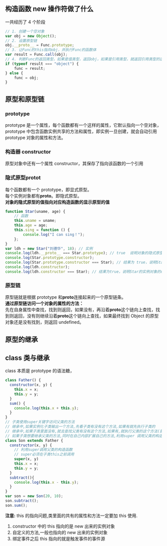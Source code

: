 ## 构造函数 new 操作符做了什么

一共经历了 4 个阶段

```js
// 1. 创建一个空对象
var obj = new Object();
// 2. 设置原型链
obj.__proto__ = Func.prototype;
// 3. 让Func的this指向obj，并执行Func的函数体
var result = Func.call(obj);
// 4. 判断Func的返回类型，如果是值类型，返回obj，如果是引用类型，就返回引用类型的这个对象
if (typeof result === "object") {
	func = result;
} else {
	func = obj;
}
```

## 原型和原型链

### prototype

prototype 是一个属性，每个函数都有一个这样的属性，它默认指向一个空对象，prototype 中包含函数实例共享的方法和属性，即实例一旦创建，就会自动引用 prototype 对象的属性和方法。

### 构造器 constructor

原型对象中还有一个属性 constructor，其保存了指向该函数的一个引用

### 隐式原型**protot**

每个函数都有一个 prototype，即显式原型。  
每个实例对象都有**proto**。即隐式原型。  
**对象的隐式原型的值指向对应构造函数的显示原型的值**

```js
function Star(uname, age) {
	// 函数
	this.uname = uname;
	this.age = age;
	this.sing = function () {
		console.log("I can sing！");
	};
}
var ldh = new Star("刘德华", 18); // 实例
console.log(ldh.__proto__ === Star.prototype); // true  说明对象的隐式原型的值指向对应构造函数的显示原型的值
console.log(Star.prototype.constructor);
console.log(Star.prototype.constructor === Star); // 结果为 true，说明Star原型对象的constructor指向Star本身
console.log(ldh.constructor);
console.log(ldh.constructor === Star); // 结果为true，说明Star的实例对象的constructor也指向构造函数Star本身
```

### 原型链

原型链就是根据 prototype 和**proto**连接起来的一个原型链条。  
**通过原型链访问一个对象的属性的方法：**  
先在自身属性中查找，找到则返回，如果没有，再沿着**proto**这个链向上查找，找到则返回，没有则继续沿着**proto**这个链向上查找，如果最终找到 Object 的原型对象还是没有找到，则返回 undefined。

## 原型的继承

## class 类与继承

class 本质是 prototype 的语法糖，

```js
class Father() {
  constructor(x, y) {
    this.x = x;
    this.y = y;
  }
  sum() {
    console.log(this.x + this.y);
  }
}
// 子类使用super关键字访问父类的方法
// 继承中,如果实例化子类输出一个方法,先看子类有没有这个方法,如果有就先执行子类的
// 继承中,如果子类里面没有,就去查找父类有没有这个方法,如果有,就执行父类的这个方法(就近原则)
// 如果子类想要继承父类的方法,同时在自己内部扩展自己的方法,利用super 调用父类的构造函数,super 必须在子类this之前调用
class Son extends Father {
  constructor(x, y) {
    // 利用super调用父类的构造函数
    // super必须在子类this之前调用
    super(x, y)
    this.x = x;
    this.y = y;
  }
  subtract(){
    console.log(this.x - this.y);
  }
}
var son = new Son(20, 10);
son.subtract();
son.sum();
```

**注意:** this 的指向问题,类里面的共有的属性和方法一定要加 this 使用.

1. constructor 中的 this 指向的是 new 出来的实例对象
2. 自定义的方法,一般也指向的 new 出来的实例对象
3. 绑定事件之后 this 指向的就是触发事件的事件源
